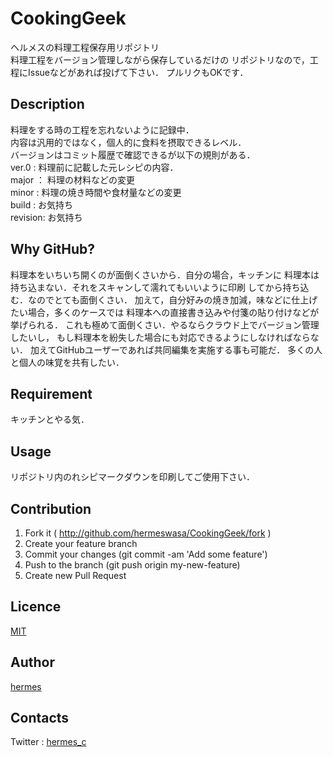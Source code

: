 # CookingGeek
ヘルメスの料理工程保存用リポジトリ  
料理工程をバージョン管理しながら保存しているだけの
リポジトリなので，工程にIssueなどがあれば投げて下さい．
プルリクもOKです．

## Description
料理をする時の工程を忘れないように記録中．  
内容は汎用的ではなく，個人的に食料を摂取できるレベル．  
バージョンはコミット履歴で確認できるが以下の規則がある．  
ver.0   : 料理前に記載した元レシピの内容．  
major   ： 料理の材料などの変更  
minor   : 料理の焼き時間や食材量などの変更  
build   : お気持ち  
revision: お気持ち  

## Why GitHub?
料理本をいちいち開くのが面倒くさいから．自分の場合，キッチンに
料理本は持ち込まない．それをスキャンして濡れてもいいように印刷
してから持ち込む．なのでとても面倒くさい．
加えて，自分好みの焼き加減，味などに仕上げたい場合，多くのケースでは
料理本への直接書き込みや付箋の貼り付けなどが挙げられる．
これも極めて面倒くさい．やるならクラウド上でバージョン管理したいし，
もし料理本を紛失した場合にも対応できるようにしなければならない．
加えてGitHubユーザーであれば共同編集を実施する事も可能だ．
多くの人と個人の味覚を共有したい．

## Requirement
キッチンとやる気．

## Usage
リポジトリ内のれシピマークダウンを印刷してご使用下さい．

## Contribution
1. Fork it ( http://github.com/hermeswasa/CookingGeek/fork )
2. Create your feature branch
3. Commit your changes (git commit -am 'Add some feature')
4. Push to the branch (git push origin my-new-feature)
5. Create new Pull Request

## Licence

[MIT](https://github.com/tcnksm/tool/blob/master/LICENCE)

## Author
[hermes](https://github.com/hermeswasa/CookingGeek)

## Contacts
Twitter : [hermes_c](https://twitter.com/hartmann_a11)